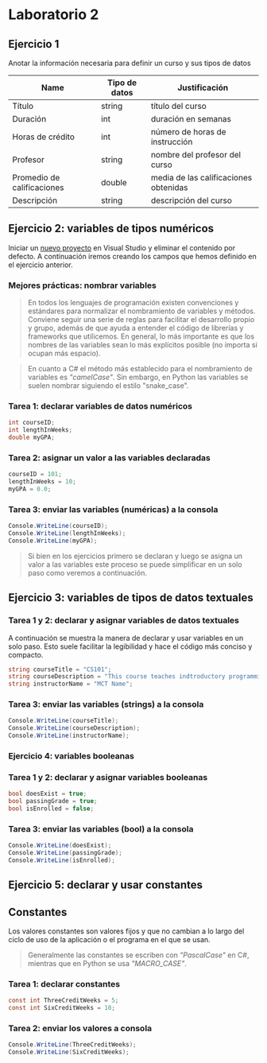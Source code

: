 # Laboratorio 2

## Ejercicio 1

Anotar la información necesaria para definir un curso y sus tipos de datos

Name | Tipo de datos | Justificación
------------|-----------------|--------------
Título | string | título del curso
Duración | int | duración en semanas
Horas de crédito | int | número de horas de instrucción
Profesor | string | nombre del profesor del curso
Promedio de calificaciones | double | media de las calificaciones obtenidas
Descripción | string | descripción del curso

## Ejercicio 2: variables de tipos numéricos

Iniciar un [nuevo proyecto](/fundamentos/10-14-Fundamentos.md#iniciar-un-proyecto-de-c-con-visual-studio) en Visual Studio y eliminar el contenido por defecto. A continuación iremos creando los campos que hemos definido en el ejercicio anterior.

### Mejores prácticas: nombrar variables

> En todos los lenguajes de programación existen convenciones y estándares para normalizar el nombramiento de variables y métodos. Conviene seguir una serie de reglas para facilitar el desarrollo propio y grupo, además de que ayuda a entender el código de librerías y frameworks que utilicemos. En general, lo más importante es que los nombres de las variables sean lo más explícitos posible (no importa si ocupan más espacio).

> En cuanto a C# el método más establecido para el nombramiento de variables es *"camelCase"*. Sin embargo, en Python las variables se suelen nombrar siguiendo el estilo "snake_case".

### Tarea 1: declarar variables de datos numéricos

```csharp
int courseID;
int lengthInWeeks;
double myGPA;
```

### Tarea 2: asignar un valor a las variables declaradas

```csharp
courseID = 101;
lengthInWeeks = 10;
myGPA = 0.0;
```

### Tarea 3: enviar las variables (numéricas) a la consola

```csharp
Console.WriteLine(courseID);
Console.WriteLine(lengthInWeeks);
Console.WriteLine(myGPA);
```

> Si bien en los ejercicios primero se declaran y luego se asigna un valor a las variables este proceso se puede simplificar en un solo paso como veremos a continuación.

## Ejercicio 3: variables de tipos de datos textuales

### Tarea 1 y 2: declarar y asignar variables de datos textuales

A continuación se muestra la manera de declarar y usar variables en un solo paso. Esto suele facilitar la legibilidad y hace el código más conciso y compacto.

```csharp
string courseTitle = "CS101"; 
string courseDescription = "This course teaches indtroductory programming topics.";
string instructorName = "MCT Name";
```

### Tarea 3: enviar las variables (strings) a la consola

```csharp
Console.WriteLine(courseTitle);
Console.WriteLine(courseDescription);
Console.WriteLine(instructorName);
```

### Ejercicio 4: variables booleanas

### Tarea 1 y 2: declarar y asignar variables booleanas

```csharp
bool doesExist = true;
bool passingGrade = true;
bool isEnrolled = false;
```

### Tarea 3: enviar las variables (bool) a la consola

```csharp
Console.WriteLine(doesExist);
Console.WriteLine(passingGrade);
Console.WriteLine(isEnrolled);
```

## Ejercicio 5:  declarar y usar constantes

## Constantes

Los valores constantes son valores fijos y que no cambian a lo largo del ciclo de uso de la aplicación o el programa en el que se usan.
> Generalmente las constantes se escriben con *"PascalCase"* en C#, mientras que en Python se usa *"MACRO_CASE"*.

### Tarea 1: declarar constantes

```csharp
const int ThreeCreditWeeks = 5;
const int SixCreditWeeks = 10;
```

### Tarea 2: enviar los valores a consola

```csharp
Console.WriteLine(ThreeCreditWeeks);
Console.WriteLine(SixCreditWeeks);
```
